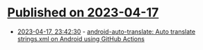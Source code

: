 # [Published on 2023-04-17](index.md)

* [2023-04-17, 23:42:30](https://lobste.rs/s/8zjqe9/android_auto_translate_auto_translate) - [android-auto-translate: Auto translate strings.xml on Android using GitHub Actions](https://github.com/ashishb/android-auto-translate)
